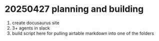 # 20250427 planning and building

1. create docusaurus site
2. 3+ agents in slack
3. build script here for pulling airtable markdown into one of the folders
    